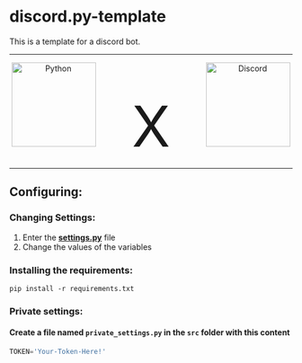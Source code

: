 # discord.py-template
This is a template for a discord bot.

---
<div align="center"> 
<img src="https://cdn.iconscout.com/icon/free/png-256/free-python-3521655-2945099.png?f=webp" alt="Python" width=150/>
<span style="font-size: 100; margin: 60;">X</span>
<img src="https://www.svgrepo.com/show/353655/discord-icon.svg" alt="Discord" width=150/>
</div>

---

## Configuring:

### Changing Settings:
1. Enter the [**settings.py**](src/settings.py) file
2. Change the values of the variables

### Installing the requirements:
```batch
pip install -r requirements.txt
```

### Private settings:
#### Create a file named `private_settings.py` in the `src` folder with this content
```python
TOKEN='Your-Token-Here!'
```